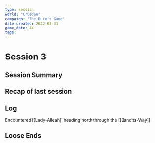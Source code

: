 ```yaml
---
type: session
world: "Cruidan"
campaign: "The Duke's Game"
date created: 2022-03-31
game_date: AX
tags: 
---
```

# Session 3

## Session Summary


## Recap of last session


## Log
Encountered [[Lady-Alleah]] heading north through the [[Bandits-Way]]
## Loose Ends

